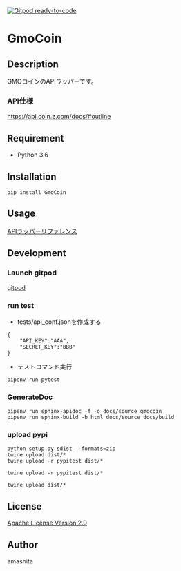[![Gitpod ready-to-code](https://img.shields.io/badge/Gitpod-ready--to--code-blue?logo=gitpod)](https://gitpod.io/#https://github.com/amashita/GmoCoin)

# GmoCoin

## Description

GMOコインのAPIラッパーです。

### API仕様

https://api.coin.z.com/docs/#outline

## Requirement

* Python 3.6

## Installation

```
pip install GmoCoin
```

## Usage

[APIラッパーリファレンス](https://amashita.github.io/GmoCoin/)

## Development

### Launch gitpod

[gitpod](https://gitpod.io/#https://github.com/amashita/GmoCoin)

### run test

* tests/api_conf.jsonを作成する

```
{
    "API_KEY":"AAA",
    "SECRET_KEY":"BBB"
}
```

* テストコマンド実行

```
pipenv run pytest
```

### GenerateDoc

```
pipenv run sphinx-apidoc -f -o docs/source gmocoin
pipenv run sphinx-build -b html docs/source docs/build
```

### upload pypi

```
python setup.py sdist --formats=zip
twine upload dist/*
twine upload -r pypitest dist/*
```

```
twine upload -r pypitest dist/*
```

```
twine upload dist/*
```


## License

[Apache License Version 2.0](LICENSE)

## Author

amashita
